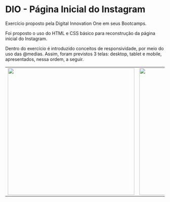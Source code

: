 # DIO - Página Inicial do Instagram

Exercício proposto pela Digital Innovation One em seus Bootcamps.

Foi proposto o uso do HTML e CSS básico para reconstrução da página inicial do Instagram. 

Dentro do exercício é introduzido conceitos de responsividade, por meio do uso das @medias. Assim, foram previstos 3 telas: desktop, tablet e mobile, apresentados, nessa ordem, a seguir.

<table>
<td><img src="https://user-images.githubusercontent.com/22404460/99887488-9a5a0380-2c23-11eb-95f8-4284d69e76c1.PNG" width=400></td>
<td><img src="https://user-images.githubusercontent.com/22404460/99887547-02a8e500-2c24-11eb-8a5d-f52225b0e764.PNG" width=400></td>
<td><img src="https://user-images.githubusercontent.com/22404460/99887556-0dfc1080-2c24-11eb-9d75-5d3c7bf0222a.PNG" width=200></td>
</table>
